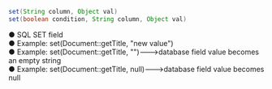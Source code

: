 ```java
set(String column, Object val)
set(boolean condition, String column, Object val)
```
● SQL SET field<br />● Example: set(Document::getTitle, "new value")<br />● Example: set(Document::getTitle, "")--->database field value becomes an empty string<br />● Example: set(Document::getTitle, null)--->database field value becomes null
